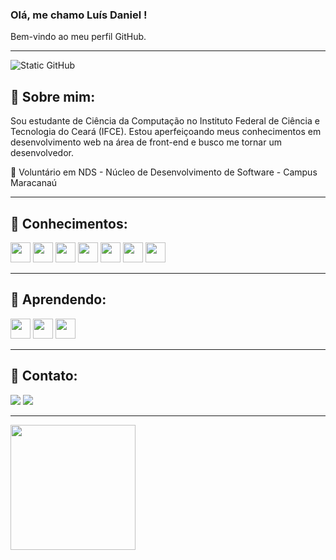 ### Olá, me chamo Luís Daniel !
 Bem-vindo ao meu perfil GitHub.
 
--- 
 
 <img src="https://img.shields.io/static/v1?label=Overview&message=Daniel-MComin&color=f8efd4&style=for-the-badge&logo=GitHub" alt="Static GitHub">
 

## 🚀 Sobre mim: 
<p align="left"> 
   Sou estudante de Ciência da Computação no Instituto Federal de Ciência e Tecnologia do Ceará (IFCE). Estou aperfeiçoando meus conhecimentos em desenvolvimento web na área de front-end e busco me tornar um desenvolvedor.
</p>

<p align="left">🚀 Voluntário em NDS - Núcleo de Desenvolvimento de Software - Campus Maracanaú </p>

----

 ## 🚀 Conhecimentos:
<p align="left">
<code><img height="32" src="https://skillicons.dev/icons?i=git"></code>
<code><img height="32" src="https://skillicons.dev/icons?i=typescript"></code>
<code><img height="32" src="https://skillicons.dev/icons?i=css"></code>
<code><img height="32" src="https://skillicons.dev/icons?i=html"></code>
<code><img height="32" src="https://skillicons.dev/icons?i=sass"></code>
<code><img height="32" src="https://skillicons.dev/icons?i=javascript"></code>
<code><img height="32" src="https://skillicons.dev/icons?i=angular"></code>
</p>

----

 ## 🚀 Aprendendo:
<p align="left">
<code><img height="32" src="https://skillicons.dev/icons?i=angular"></code>
 <code><img height="32" src="https://skillicons.dev/icons?i=nodejs"></code>
<code><img height="32" src="https://skillicons.dev/icons?i=figma"></code>
</p>


----
  ## 🚀 Contato:
  
<p align="left">
<div>
<a href = "mailto:danielmacmin@gmail.com"><img loading="lazy" src="https://img.shields.io/badge/Gmail-D14836?style=for-the-badge&logo=gmail&logoColor=white" target="_blank"></a>
<a href="https://www.linkedin.com/in/luis-daniel-maciel-comin-b5a0b7211" target="_blank"><img loading="lazy" src="https://img.shields.io/badge/-LinkedIn-%230077B5?style=for-the-badge&logo=linkedin&logoColor=white" target="_blank"></a>   
</div>
</p>

--- 

<p align="left">
<div>
<a href="https://github.com/Daniel-MComin">
<img loading="lazy" height="200em" src="https://github-readme-stats.vercel.app/api/top-langs/?username=daniel-mcomin&layout=compact&theme=synthwave"/>
</div>
</p>





